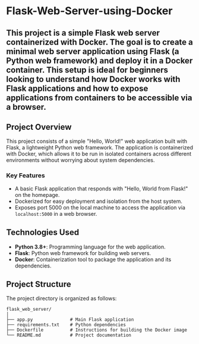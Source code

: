 # Flask-Web-Server-using-Docker

## This project is a simple Flask web server containerized with Docker. The goal is to create a minimal web server application using Flask (a Python web framework) and deploy it in a Docker container. This setup is ideal for beginners looking to understand how Docker works with Flask applications and how to expose applications from containers to be accessible via a browser.

## Project Overview

This project consists of a simple "Hello, World!" web application built with Flask, a lightweight Python web framework. The application is containerized with Docker, which allows it to be run in isolated containers across different environments without worrying about system dependencies.

### Key Features

- A basic Flask application that responds with "Hello, World from Flask!" on the homepage.
- Dockerized for easy deployment and isolation from the host system.
- Exposes port 5000 on the local machine to access the application via `localhost:5000` in a web browser.

## Technologies Used

- **Python 3.8+**: Programming language for the web application.
- **Flask**: Python web framework for building web servers.
- **Docker**: Containerization tool to package the application and its dependencies.

## Project Structure

The project directory is organized as follows:

```plaintext
flask_web_server/
│
├── app.py              # Main Flask application
├── requirements.txt    # Python dependencies
├── Dockerfile          # Instructions for building the Docker image
└── README.md           # Project documentation


